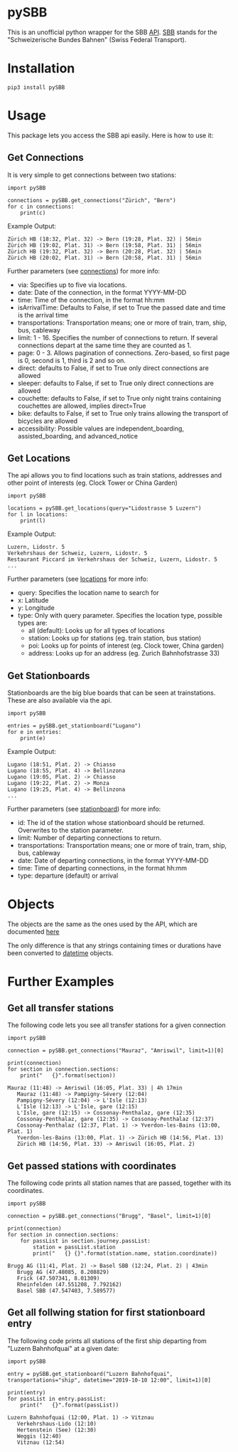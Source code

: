 # pySBB

This is an unofficial python wrapper for the SBB [API](https://transport.opendata.ch/docs.html). [SBB](https://www.sbb.ch) stands for the "Schweizerische Bundes Bahnen" (Swiss Federal Transport).

# Installation
`pip3 install pySBB`

# Usage
This package lets you access the SBB api easily. Here is how to use it:

## Get Connections
It is very simple to get connections between two stations:
```
import pySBB

connections = pySBB.get_connections("Zürich", "Bern")
for c in connections:
	print(c)
```
Example Output:
```
Zürich HB (18:32, Plat. 32) -> Bern (19:28, Plat. 32) | 56min
Zürich HB (19:02, Plat. 31) -> Bern (19:58, Plat. 31) | 56min
Zürich HB (19:32, Plat. 32) -> Bern (20:28, Plat. 32) | 56min
Zürich HB (20:02, Plat. 31) -> Bern (20:58, Plat. 31) | 56min
```
Further parameters (see [connections](https://transport.opendata.ch/docs.html#connections)) for more info:
- via: Specifies up to five via locations.
- date: Date of the connection, in the format YYYY-MM-DD
- time: Time of the connection, in the format hh:mm
- isArrivalTime: Defaults to False, if set to True the passed date and time is the arrival time
- transportations: Transportation means; one or more of train, tram, ship, bus, cableway
- limit: 1 - 16. Specifies the number of connections to return. If several connections depart at the same time they are counted as 1.
- page: 0 - 3. Allows pagination of connections. Zero-based, so first page is 0, second is 1, third is 2 and so on.
- direct: defaults to False, if set to True only direct connections are allowed
- sleeper: defaults to False, if set to True only direct connections are allowed
- couchette: defaults to False, if set to True only night trains containing couchettes are allowed, implies direct=True
- bike: defaults to False, if set to True only trains allowing the transport of bicycles are allowed
- accessibility: Possible values are independent_boarding, assisted_boarding, and advanced_notice

## Get Locations
The api allows you to find locations such as train stations, addresses and other point of interests (eg. Clock Tower or China Garden)
```
import pySBB

locations = pySBB.get_locations(query="Lidostrasse 5 Luzern")
for l in locations:
    print(l)
```
Example Output:
```
Luzern, Lidostr. 5
Verkehrshaus der Schweiz, Luzern, Lidostr. 5
Restaurant Piccard im Verkehrshaus der Schweiz, Luzern, Lidostr. 5
...
```
Further parameters (see [locations](https://transport.opendata.ch/docs.html#locations) for more info:
- query: Specifies the location name to search for
- x: Latitude
- y: Longitude
- type: Only with query parameter. Specifies the location type, possible types are:
	* all (default): Looks up for all types of locations
	* station: Looks up for stations (eg. train station, bus station)
	* poi: Looks up for points of interest (eg. Clock tower, China garden)
	* address: Looks up for an address (eg. Zurich Bahnhofstrasse 33)

## Get Stationboards
Stationboards are the big blue boards that can be seen at trainstations. These are also available via the api.
```
import pySBB

entries = pySBB.get_stationboard("Lugano")
for e in entries:
    print(e)
```
Example Output:
```
Lugano (18:51, Plat. 2) -> Chiasso
Lugano (18:55, Plat. 4) -> Bellinzona
Lugano (19:05, Plat. 2) -> Chiasso
Lugano (19:22, Plat. 2) -> Monza
Lugano (19:25, Plat. 4) -> Bellinzona
...
```
Further parameters (see [stationboard](https://transport.opendata.ch/docs.html#stationboard)) for more info:
- id: The id of the station whose stationboard should be returned. Overwrites to the station parameter.
- limit: Number of departing connections to return.
- transportations: Transportation means; one or more of train, tram, ship, bus, cableway
- date: Date of departing connections, in the format YYYY-MM-DD
- time: Time of departing connections, in the format hh:mm
- type: departure (default) or arrival

# Objects
The objects are the same as the ones used by the API, which are documented [here](https://transport.opendata.ch/docs.html#api-objects)

The only difference is that any strings containing times or durations have been converted to [datetime](https://docs.python.org/3/library/datetime.html) objects.

# Further Examples
## Get all transfer stations
The following code lets you see all transfer stations for a given connection
```
import pySBB

connection = pySBB.get_connections("Mauraz", "Amriswil", limit=1)[0]

print(connection)
for section in connection.sections:
    print("   {}".format(section))
```
```
Mauraz (11:48) -> Amriswil (16:05, Plat. 33) | 4h 17min
   Mauraz (11:48) -> Pampigny-Sévery (12:04)
   Pampigny-Sévery (12:04) -> L'Isle (12:13)
   L'Isle (12:13) -> L'Isle, gare (12:15)
   L'Isle, gare (12:15) -> Cossonay-Penthalaz, gare (12:35)
   Cossonay-Penthalaz, gare (12:35) -> Cossonay-Penthalaz (12:37)
   Cossonay-Penthalaz (12:37, Plat. 1) -> Yverdon-les-Bains (13:00, Plat. 1)
   Yverdon-les-Bains (13:00, Plat. 1) -> Zürich HB (14:56, Plat. 13)
   Zürich HB (14:56, Plat. 33) -> Amriswil (16:05, Plat. 2)
```

## Get passed stations with coordinates
The following code prints all station names that are passed, together with its coordinates.
```
import pySBB

connection = pySBB.get_connections("Brugg", "Basel", limit=1)[0]

print(connection)
for section in connection.sections:
    for passList in section.journey.passList:
        station = passList.station
        print("   {} {}".format(station.name, station.coordinate))
```

```
Brugg AG (11:41, Plat. 2) -> Basel SBB (12:24, Plat. 2) | 43min
   Brugg AG (47.48085, 8.208829)
   Frick (47.507341, 8.01309)
   Rheinfelden (47.551208, 7.792162)
   Basel SBB (47.547403, 7.589577)
```

## Get all follwing station for first stationboard entry
The following code prints all stations of the first ship departing from "Luzern Bahnhofquai" at a given date:
```
import pySBB

entry = pySBB.get_stationboard("Luzern Bahnhofquai", transportations="ship", datetime="2019-10-10 12:00", limit=1)[0]

print(entry)
for passList in entry.passList:
    print("   {}".format(passList))
```

```
Luzern Bahnhofquai (12:00, Plat. 1) -> Vitznau
   Verkehrshaus-Lido (12:10)
   Hertenstein (See) (12:30)
   Weggis (12:40)
   Vitznau (12:54)
```
